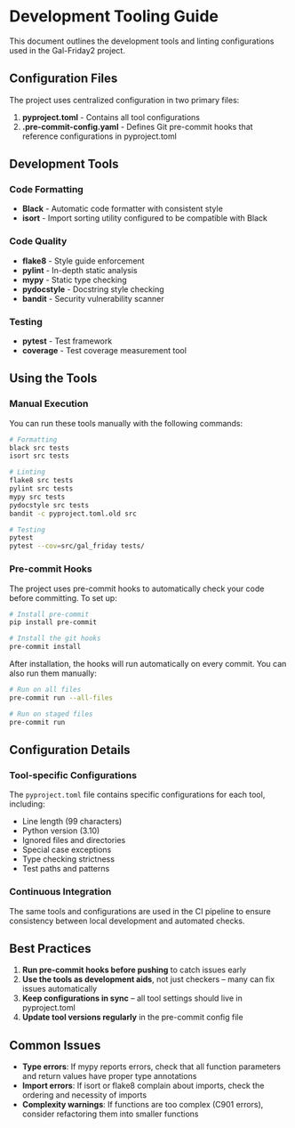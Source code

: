 # Development Tooling Guide

This document outlines the development tools and linting configurations used in the Gal-Friday2 project.

## Configuration Files

The project uses centralized configuration in two primary files:

1. **pyproject.toml** - Contains all tool configurations
2. **.pre-commit-config.yaml** - Defines Git pre-commit hooks that reference configurations in pyproject.toml

## Development Tools

### Code Formatting

- **Black** - Automatic code formatter with consistent style
- **isort** - Import sorting utility configured to be compatible with Black

### Code Quality

- **flake8** - Style guide enforcement
- **pylint** - In-depth static analysis
- **mypy** - Static type checking
- **pydocstyle** - Docstring style checking
- **bandit** - Security vulnerability scanner

### Testing

- **pytest** - Test framework
- **coverage** - Test coverage measurement tool

## Using the Tools

### Manual Execution

You can run these tools manually with the following commands:

```bash
# Formatting
black src tests
isort src tests

# Linting
flake8 src tests
pylint src tests
mypy src tests
pydocstyle src tests
bandit -c pyproject.toml.old src

# Testing
pytest
pytest --cov=src/gal_friday tests/
```

### Pre-commit Hooks

The project uses pre-commit hooks to automatically check your code before committing. To set up:

```bash
# Install pre-commit
pip install pre-commit

# Install the git hooks
pre-commit install
```

After installation, the hooks will run automatically on every commit. You can also run them manually:

```bash
# Run on all files
pre-commit run --all-files

# Run on staged files
pre-commit run
```

## Configuration Details

### Tool-specific Configurations

The `pyproject.toml` file contains specific configurations for each tool, including:

- Line length (99 characters)
- Python version (3.10)
- Ignored files and directories
- Special case exceptions
- Type checking strictness
- Test paths and patterns

### Continuous Integration

The same tools and configurations are used in the CI pipeline to ensure consistency between local development and automated checks.

## Best Practices

1. **Run pre-commit hooks before pushing** to catch issues early
2. **Use the tools as development aids**, not just checkers – many can fix issues automatically
3. **Keep configurations in sync** – all tool settings should live in pyproject.toml
4. **Update tool versions regularly** in the pre-commit config file

## Common Issues

- **Type errors**: If mypy reports errors, check that all function parameters and return values have proper type annotations
- **Import errors**: If isort or flake8 complain about imports, check the ordering and necessity of imports
- **Complexity warnings**: If functions are too complex (C901 errors), consider refactoring them into smaller functions
